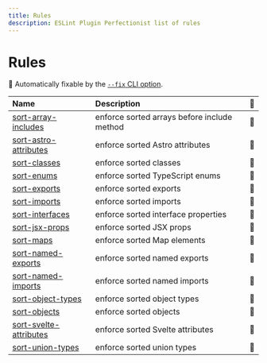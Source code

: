 ```yaml
---
title: Rules
description: ESLint Plugin Perfectionist list of rules
---
```


# Rules

<!-- begin auto-generated rules list -->

🔧 Automatically fixable by the [`--fix` CLI option](https://eslint.org/docs/user-guide/command-line-interface#--fix).

| Name                                                    | Description                                 | 🔧  |
| :------------------------------------------------------ | :------------------------------------------ | :-- |
| [sort-array-includes](/rules/sort-array-includes)       | enforce sorted arrays before include method | 🔧  |
| [sort-astro-attributes](/rules/sort-astro-attributes)   | enforce sorted Astro attributes             | 🔧  |
| [sort-classes](/rules/sort-classes)                     | enforce sorted classes                      | 🔧  |
| [sort-enums](/rules/sort-enums)                         | enforce sorted TypeScript enums             | 🔧  |
| [sort-exports](/rules/sort-exports)                     | enforce sorted exports                      | 🔧  |
| [sort-imports](/rules/sort-imports)                     | enforce sorted imports                      | 🔧  |
| [sort-interfaces](/rules/sort-interfaces)               | enforce sorted interface properties         | 🔧  |
| [sort-jsx-props](/rules/sort-jsx-props)                 | enforce sorted JSX props                    | 🔧  |
| [sort-maps](/rules/sort-maps)                           | enforce sorted Map elements                 | 🔧  |
| [sort-named-exports](/rules/sort-named-exports)         | enforce sorted named exports                | 🔧  |
| [sort-named-imports](/rules/sort-named-imports)         | enforce sorted named imports                | 🔧  |
| [sort-object-types](/rules/sort-object-types)           | enforce sorted object types                 | 🔧  |
| [sort-objects](/rules/sort-objects)                     | enforce sorted objects                      | 🔧  |
| [sort-svelte-attributes](/rules/sort-svelte-attributes) | enforce sorted Svelte attributes            | 🔧  |
| [sort-union-types](/rules/sort-union-types)             | enforce sorted union types                  | 🔧  |

<!-- end auto-generated rules list -->
